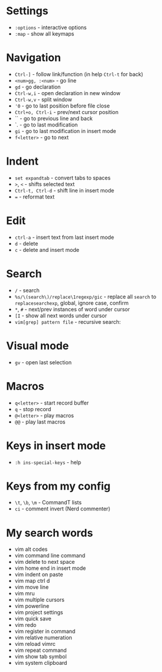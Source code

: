 # Settings
- `:options` - interactive options
- `:map` - show all keymaps


# Navigation
- `Ctrl-]` - follow link/function (in help `Ctrl-t` for back)
- `<num>gg, :<num>` - go line <num>
- `gd` - go declaration
- `Ctrl-w,i` - open declaration in new window
- `Ctrl-w,v` - split window
- `'0` - go to last position before file close
- `Ctrl+o, Ctrl-i` - prev/next cursor position 
- `` - go to previous line and back
- `. - go to last modification
- `gi` - go to last modification in insert mode 
- `f<letter>` - go to next <letter>
 

# Indent
- `set expandtab` - convert tabs to spaces
- `>`, `<` - shifts selected text
- `Ctrl-t, Ctrl-d` - shift line in insert mode
- `=` - reformat text


# Edit
- `ctrl-a` - insert text from last insert mode
- `d` - delete
- `c` - delete and insert mode


# Search
- `/` - search
- `%s/\(search\)/replace\1regexp/gic` - replace all `search` to `replacesearchexp`, global, ignore case, confirm
- `*`, `#` - next/prev instances of word under cursor 
- `[I` - show all next words under cursor
- `vim[grep] pattern file` - recursive search:

# Visual mode
- `gv` - open last selection


# Macros
- `q<letter>` - start record buffer <letter>
- `q` - stop record
- `@<letter>` - play macros
- `@@` - play last macros


# Keys in insert mode
- `:h ins-special-keys` - help


# Keys from my config
- `\t`, `\b`, `\m` - CommandT lists
- `ci` - comment invert (Nerd commenter)


# My search words
- vim alt codes
- vim command line command
- vim delete to next space
- vim home end in insert mode
- vim indent on paste
- vim map ctrl d
- vim move line
- vim mru
- vim multiple cursors
- vim powerline
- vim project settings
- vim quick save
- vim redo
- vim register in command
- vim relative numeration
- vim reload vimrc
- vim repeat command
- vim show tab symbol
- vim system clipboard

